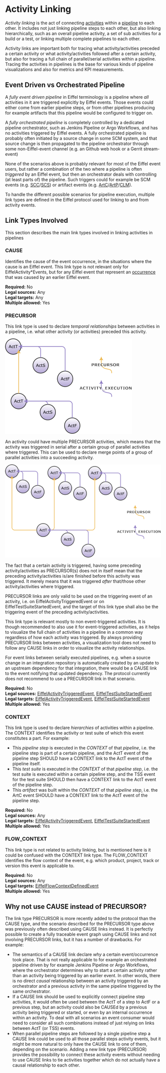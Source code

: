 <!---
   Copyright 2022 Ericsson AB.
   For a full list of individual contributors, please see the commit history.

   Licensed under the Apache License, Version 2.0 (the "License");
   you may not use this file except in compliance with the License.
   You may obtain a copy of the License at

       http://www.apache.org/licenses/LICENSE-2.0

   Unless required by applicable law or agreed to in writing, software
   distributed under the License is distributed on an "AS IS" BASIS,
   WITHOUT WARRANTIES OR CONDITIONS OF ANY KIND, either express or implied.
   See the License for the specific language governing permissions and
   limitations under the License.
--->

# Activity Linking
_Activity linking_ is the act of connecting [activities](../eiffel-syntax-and-usage/glossary.md#activity) within a [pipeline](../eiffel-syntax-and-usage/glossary.md#pipeline) to each other. It includes not just linking pipeline steps to each other, but also linking hierarchically, such as an overall pipeline activity, a set of sub activities for a build or a test, or linking multiple complete pipelines to each other.

Activity links are important both for tracing what activity/activities preceded a certain activity or what activity/activities followed after a certain activity, but also for tracing a full chain of parallel/serial activities within a pipeline. Tracing the activities in pipelines is the base for various kinds of pipeline visualizations and also for metrics and KPI measurements.

## Event Driven vs Orchestrated Pipeline
A _fully event driven pipeline_ in Eiffel terminology is a pipeline where _all_ activities in it are triggered explicitly by Eiffel events. Those events could either come from earlier pipeline steps, or from other pipelines producing for example artifacts that this pipeline would be configured to trigger on.

A _fully orchestrated pipeline_ is completely controlled by a dedicated pipeline orchestrator, such as Jenkins Pipeline or Argo Workflows, and has no activities triggered by Eiffel events. A fully orchestrated pipeline is probably often initiated by a source change in some SCM system, and that source change is then propagated to the pipeline orchestrator through some non-Eiffel-event channel (e.g. an Github web hook or a Gerrit stream-event)

None of the scenarios above is probably relevant for most of the Eiffel event users, but rather a combination of the two where a pipeline is often _triggered_ by an Eiffel event, but then an orchestrator deals with controlling (at least parts of) the pipeline. Such triggers could for example be SCM events (e.g. [SCC](../eiffel-vocabulary/EiffelSourceChangeCreatedEvent.md)/[SCS](../eiffel-vocabulary/EiffelSourceChangeSubmittedEvent.md)) or artifact events (e.g. [ArtC](../eiffel-vocabulary/EiffelArtifactCreatedEvent.md)/[ArtP](../eiffel-vocabulary/EiffelArtifactPublishedEvent.md)/[CLM](../eiffel-vocabulary/EiffelConfidenceLevelModifiedEvent.md)).

To handle the different possible scenarios for pipeline execution, multiple link types are defined in the Eiffel protocol used for linking to and from activity events.

## Link Types Involved
This section describes the main link types involved in linking activities in pipelines

### CAUSE
Identifies the cause of the event occurrence, in the situations where the cause is an Eiffel event. This link type is not relevant only for EiffelActivity\*Events, but for any Eiffel event that represent an [occurrence](#occurrence) that was caused by an earlier Eiffel event.

__Required:__ No  
__Legal sources:__ Any  
__Legal targets:__ Any  
__Multiple allowed:__ Yes  

### PRECURSOR
This link type is used to declare *temporal relationships* between activities in a pipeline, i.e. what other activity (or activities) preceded this activity.

![alt text](./precursor-simple.png "Simple PRECURSOR Example")

An activity could have multiple PRECURSOR activities, which means that the activity was triggered in serial after a certain group of parallel activities where triggered. This can be used to declare merge points of a group of parallel activities into a succeeding activity.

![alt text](./precursor-parallel.png "Parallel PRECURSOR Example")

The fact that a certain activity is triggered, having some preceding activity/activities as PRECURSOR(s) does not in itself mean that the preceding activity/activities is/are finished before this activity was triggered. It merely means that it was triggered *after* that/those other activity/activities where triggered.

PRECURSOR links are only valid to be used on the triggering event of an activity, i.e. on EiffelActivityTriggeredEvent or on EiffelTestSuiteStartedEvent, and the target of this link type shall also be the triggering event of the preceding activity/activities.

This link type is relevant mostly to non event-triggered activities. It is though recommended to also use it for event-triggered activities, as it helps to visualize the full chain of activities in a pipeline in a common way regardless of how each activity was triggered. By always providing PRECURSOR links between activities, a visualization tool does not need to follow any CAUSE links in order to visualize the activity relationships.

For event links between serially executed pipelines, e.g. when a source change in an integration repository is automatically created by an update to an upstream dependency for that integration, there would be a CAUSE link to the event notifying that updated dependency. The protocol currently does not recommend to use a PRECURSOR link in that scenario.

__Required:__ No  
__Legal sources:__ [EiffelActivityTriggeredEvent](../eiffel-vocabulary/EiffelActivityTriggeredEvent.md),
[EiffelTestSuiteStartedEvent](../eiffel-vocabulary/EiffelTestSuiteStartedEvent.md)  
__Legal targets:__ [EiffelActivityTriggeredEvent](../eiffel-vocabulary/EiffelActivityTriggeredEvent.md),
[EiffelTestSuiteStartedEvent](../eiffel-vocabulary/EiffelTestSuiteStartedEvent.md)  
__Multiple allowed:__ Yes  

### CONTEXT
This link type is used to declare *hierarchies* of activities within a pipeline. The CONTEXT identifies the activity or test suite of which this event constitutes a part.
For example:
- This *pipeline step* is executed in the *CONTEXT* of that *pipeline*, i.e. the pipeline step is part of a certain pipeline, and the ActT event of the pipeline step SHOULD have a CONTEXT link to the ActT event of the pipeline itself.
- This *test suite* is executed in the *CONTEXT* of that *pipeline step*, i.e. the test suite is executed within a certain pipeline step, and the TSS event for the test suite SHOULD then have a CONTEXT link to the ActT event of the pipeline step.
- This *artifact* was built within the *CONTEXT* of that *pipeline step*, i.e. the ArtC event SHOULD have a CONTEXT link to the ActT event of the pipeline step.

__Required:__ No  
__Legal sources:__ Any  
__Legal targets:__ [EiffelActivityTriggeredEvent](../eiffel-vocabulary/EiffelActivityTriggeredEvent.md),
[EiffelTestSuiteStartedEvent](../eiffel-vocabulary/EiffelTestSuiteStartedEvent.md)  
__Multiple allowed:__ Yes  

### FLOW_CONTEXT
This link type is not related to activity linking, but is mentioned here is it could be confused with the CONTEXT link type. The FLOW_CONTEXT identifies the flow context of the event, e.g. which product, project, track or version this event is applicable to.

__Required:__ No  
__Legal sources:__ Any  
__Legal targets:__ [EiffelFlowContextDefinedEvent](../eiffel-vocabulary/EiffelFlowContextDefinedEvent.md)  
__Multiple allowed:__ Yes  

## Why not use CAUSE instead of PRECURSOR?
The link type PRECURSOR is more recently added to the protocol than the CAUSE type, and the scenario described for the PRECURSOR type above was previously often described using CAUSE links instead. It is perfectly possible to create a fully traceable event graph using CAUSE links and not involving PRECURSOR links, but it has a number of drawbacks. For example:

- The semantics of a CAUSE link declare _why_ a certain event/occurrence took place. That is not really applicable to for example an orchestrated pipeline driven by for example Jenkins Pipeline or Argo Workflows, where the orchestrator determines why to start a certain activity rather than an activity being triggered by an earlier event. In other words, there is no direct _causal_ relationship between an activity triggered by an orchestrator and a previous activity in the same pipeline triggered by the same orchestrator.
- If a CAUSE link should be used to explicitly connect pipeline step activities, it would often be used between the ActT of a step to ActF or a previous step, but an activity could also be CAUSEd by a previous activity being triggered or started, or even by an internal occurrence within an activity. To deal with all scenarios an event consumer would need to consider all such combinations instead of just relying on links between ActT (or TSS) events.
- When parallel pipeline steps are followed by a single pipeline step a CAUSE link could be used to all those parallel steps activity events, but it might be more natural to only have the CAUSE link to one of them, depending on the scenario. Adding a new link type (PRECURSOR) provides the possibility to connect these activity events without needing to use CAUSE links to tie activities together which do not actually have a causal relationship to each other.